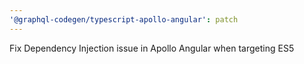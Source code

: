 ```yaml
---
'@graphql-codegen/typescript-apollo-angular': patch
---
```


Fix Dependency Injection issue in Apollo Angular when targeting ES5
